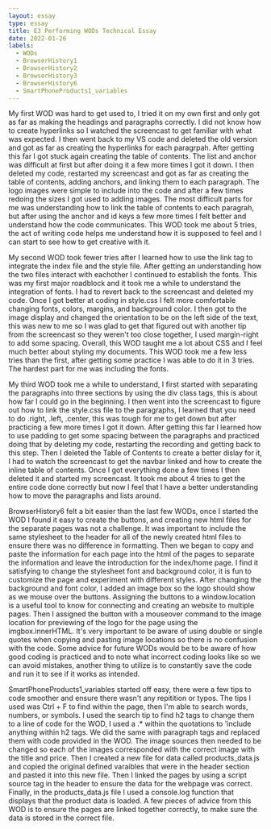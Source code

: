 ```yaml
---
layout: essay
type: essay
title: E3 Performing WODs Technical Essay
date: 2022-01-26
labels:
  - WODs
  - BrowserHistory1
  - BrowserHistory2
  - BrowserHistory3
  - BrowserHistory6
  - SmartPhoneProducts1_variables
---
```


My first WOD was hard to get used to, I tried it on my own first and only got as far as making the headings and paragraphs correctly. I did not know how to create hyperlinks so I watched the screencast to get familiar with what was expected. I then went back to my VS code and deleted the old version and got as far as creating the hyperlinks for each paragrpah. After getting this far I got stuck again creating the table of contents. The list and anchor was difficult at first but after doing it a few more times I got it down. I then deleted my code, restarted my screencast and got as far as creating the table of contents, adding anchors, and linking them to each paragraph. The logo images were simple to include into the code and after a few times redoing the sizes I got used to adding images. The most difficult parts for me was understanding how to link the table of contents to each paragrah, but after using the anchor and id keys a few more times I felt better and understand how the code communicates. This WOD took me about 5 tries, the act of writing code helps me understand how it is supposed to feel and I can start to see how to get creative with it.

My second WOD took fewer tries after I learned how to use the link tag to integrate the index file and the style file. After getting an understanding how the two files interact with eachother I continued to establish the fonts. This was my first major roadblock and it took me a while to understand the integration of fonts. I had to revert back to the screencast and deleted my code. Once I got better at coding in style.css I felt more comfortable changing fonts, colors, margins, and background color. I then got to the image display and changed the orientation to be on the left side of the text, this was new to me so I was glad to get that figured out with another tip from the screencast so they weren't too close together, I used margin-right to add some spacing. Overall, this WOD taught me a lot about CSS and I feel much better about styling my documents. This WOD took me a few less tries than the first, after getting some practice I was able to do it in 3 tries. The hardest part for me was including the fonts.

My third WOD took me a while to understand, I first started with separating the paragraphs into three sections by using the div class tags, this is about how far I could go in the beginning. I then went into the screencast to figure out how to link the style.css file to the paragraphs, I learned that you need to do .right, .left, .center, this was tough for me to get down but after practicing a few more times I got it down. After getting this far I learned how to use padding to get some spacing between the paragraphs and practiced doing that by deleting my code, restarting the recording and getting back to this step. Then I deleted the Table of Contents to create a better dislay for it, I had to watch the screencast to get the navbar linked and how to create the inline table of contents. Once I got everything done a few times I then deleted it and started my screencast. It took me about 4 tries to get the entire code done correctly but now I feel that I have a better understanding how to move the paragraphs and lists around.

BrowserHistory6 felt a bit easier than the last few WODs, once I started the WOD I found it easy to create the buttons, and creating new html files for the separate pages was not a challenge. It was important to include the same stylesheet to the header for all of the newly created html files to ensure there was no difference in formatting. Then we began to copy and paste the information for each page into the html of the pages to separate the information and leave the introduction for the index/home page. I find it satisfying to change the stylesheet font and background color, it is fun to customize the page and experiment with different styles. After changing the background and font color, I added an image box so the logo should show as we mouse over the buttons. Assigning the buttons to a window.location is a useful tool to know for connecting and creating an website to multiple pages. Then I assigned the button with a mouseover command to the image location for previewing of the logo for the page using the imgbox.innerHTML. It's very important to be aware of using double or single quotes when copying and pasting image locations so there is no confusion with the code. Some advice for future WODs would be to be aware of how good coding is practiced and to note what incorrect coding looks like so we can avoid mistakes, another thing to utilize is to constantly save the code and run it to see if it works as intended.

SmartPhoneProducts1_variables started off easy, there were a few tips to code smoother and ensure there wasn't any repitition or typos. The tips I used was Ctrl + F to find within the page, then I'm able to search words, numbers, or symbols. I used the search tip to find h2 tags to change them to a line of code for the WOD, I used a .* within the quotations to 'include anything within h2 tags. We did the same with paragraph tags and replaced them with code provided in the WOD. The image sources then needed to be changed so each of the images corresponded with the correct image with the title and price. Then I created a new file for data called products_data.js and copied the original defined varaibles that were in the header section and pasted it into this new file. Then I linked the pages by using a script source tag in the header to ensure the data for the webpage was correct. Finally, in the products_data.js file I used a console.log function that displays that the product data is loaded. A few pieces of advice from this WOD is to ensure the pages are linked together correctly, to make sure the data is stored in the correct file.